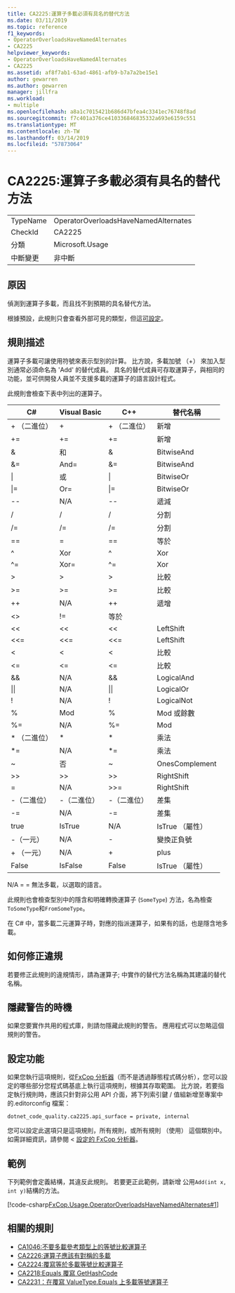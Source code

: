 ```yaml
---
title: CA2225:運算子多載必須有具名的替代方法
ms.date: 03/11/2019
ms.topic: reference
f1_keywords:
- OperatorOverloadsHaveNamedAlternates
- CA2225
helpviewer_keywords:
- OperatorOverloadsHaveNamedAlternates
- CA2225
ms.assetid: af8f7ab1-63ad-4861-afb9-b7a7a2be15e1
author: gewarren
ms.author: gewarren
manager: jillfra
ms.workload:
- multiple
ms.openlocfilehash: a8a1c7015421b686d47bfea4c3341ec76748f8ad
ms.sourcegitcommit: f7c401a376ce410336846835332a693e6159c551
ms.translationtype: MT
ms.contentlocale: zh-TW
ms.lasthandoff: 03/14/2019
ms.locfileid: "57873064"
---
```

# <a name="ca2225-operator-overloads-have-named-alternates"></a>CA2225:運算子多載必須有具名的替代方法

|||
|-|-|
|TypeName|OperatorOverloadsHaveNamedAlternates|
|CheckId|CA2225|
|分類|Microsoft.Usage|
|中斷變更|非中斷|

## <a name="cause"></a>原因

偵測到運算子多載，而且找不到預期的具名替代方法。

根據預設，此規則只會查看外部可見的類型，但這[可設定](#configurability)。

## <a name="rule-description"></a>規則描述

運算子多載可讓使用符號來表示型別的計算。 比方說，多載加號 （+） 來加入型別通常必須命名為 'Add' 的替代成員。 具名的替代成員可存取運算子，與相同的功能，並可供開發人員並不支援多載的運算子的語言設計程式。

此規則會檢查下表中列出的運算子。

|C#|Visual Basic|C++|替代名稱|
|---------|------------------|-----------|--------------------|
|+ （二進位）|+|+ （二進位）|新增|
|+=|+=|+=|新增|
|&|和|&|BitwiseAnd|
|&=|And=|&=|BitwiseAnd|
|&#124;|或|&#124;|BitwiseOr|
|&#124;=|Or=|&#124;=|BitwiseOr|
|--|N/A|--|遞減|
|/|/|/|分割|
|/=|/=|/=|分割|
|==|=|==|等於|
|^|Xor|^|Xor|
|^=|Xor=|^=|Xor|
|>|>|>|比較|
|>=|>=|>=|比較|
|++|N/A|++|遞增|
|<>|!=|等於|
|<<|<<|<<|LeftShift|
|<<=|<<=|<<=|LeftShift|
|<|<|<|比較|
|<=|<=|\<=|比較|
|&&|N/A|&&|LogicalAnd|
|&#124;&#124;|N/A|&#124;&#124;|LogicalOr|
|!|N/A|!|LogicalNot|
|%|Mod|%|Mod 或餘數|
|%=|N/A|%=|Mod|
|* （二進位）|*|*|乘法|
|*=|N/A|*=|乘法|
|~|否|~|OnesComplement|
|>>|>>|>>|RightShift|
=|N/A|>>=|RightShift|
|-（二進位）|-（二進位）|-（二進位）|差集|
|-=|N/A|-=|差集|
|true|IsTrue|N/A|IsTrue （屬性）|
|-（一元）|N/A|-|變換正負號|
|+ （一元）|N/A|+|plus|
|False|IsFalse|False|IsTrue （屬性）|

N/A = = 無法多載，以選取的語言。

此規則也會檢查型別中的隱含和明確轉換運算子 (`SomeType`) 方法，名為檢查`ToSomeType`和`FromSomeType`。

在 C# 中，當多載二元運算子時，對應的指派運算子，如果有的話，也是隱含地多載。

## <a name="how-to-fix-violations"></a>如何修正違規

若要修正此規則的違規情形，請為運算子; 中實作的替代方法名稱為其建議的替代名稱。

## <a name="when-to-suppress-warnings"></a>隱藏警告的時機

如果您要實作共用的程式庫，則請勿隱藏此規則的警告。 應用程式可以忽略這個規則的警告。

## <a name="configurability"></a>設定功能

如果您執行這項規則，從[FxCop 分析器](install-fxcop-analyzers.md)（而不是透過靜態程式碼分析），您可以設定的哪些部分您程式碼基底上執行這項規則，根據其存取範圍。 比方說，若要指定執行規則時，應該只針對非公用 API 介面，將下列索引鍵 / 值組新增至專案中的.editorconfig 檔案：

```
dotnet_code_quality.ca2225.api_surface = private, internal
```

您可以設定此選項只是這項規則，所有規則，或所有規則 （使用） 這個類別中。 如需詳細資訊，請參閱 <<c0> [ 設定的 FxCop 分析器](configure-fxcop-analyzers.md)。

## <a name="example"></a>範例

下列範例會定義結構，其違反此規則。 若要更正此範例，請新增 公用`Add(int x, int y)`結構的方法。

[!code-csharp[FxCop.Usage.OperatorOverloadsHaveNamedAlternates#1](../code-quality/codesnippet/CSharp/ca2225-operator-overloads-have-named-alternates_1.cs)]

## <a name="related-rules"></a>相關的規則

- [CA1046:不要多載參考類型上的等號比較運算子](../code-quality/ca1046-do-not-overload-operator-equals-on-reference-types.md)
- [CA2226:運算子應該有對稱的多載](../code-quality/ca2226-operators-should-have-symmetrical-overloads.md)
- [CA2224:覆寫等於多載等號比較運算子](../code-quality/ca2224-override-equals-on-overloading-operator-equals.md)
- [CA2218:Equals 覆寫 GetHashCode](../code-quality/ca2218-override-gethashcode-on-overriding-equals.md)
- [CA2231：在覆寫 ValueType.Equals 上多載等號運算子](../code-quality/ca2231-overload-operator-equals-on-overriding-valuetype-equals.md)